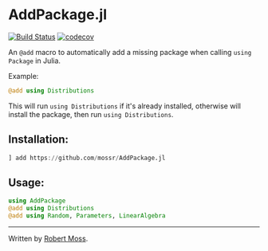 # AddPackage.jl

[![Build Status](https://travis-ci.com/mossr/AddPackage.jl.svg?branch=master)](https://travis-ci.com/mossr/AddPackage.jl) [![codecov](https://codecov.io/github/mossr/AddPackage.jl/coverage.svg?branch=master)](https://codecov.io/gh/mossr/AddPackage.jl)

An `@add` macro to automatically add a missing package when calling `using Package` in Julia.

Example:
```julia
@add using Distributions
```

This will run `using Distributions` if it's already installed, otherwise will install the package, then run `using Distributions`.

## Installation:
```julia
] add https://github.com/mossr/AddPackage.jl
```

## Usage:
```julia
using AddPackage
@add using Distributions
@add using Random, Parameters, LinearAlgebra
```

---

Written by [Robert Moss](https://github.com/mossr).